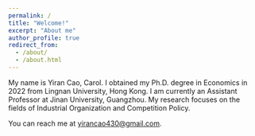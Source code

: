```yaml
---
permalink: /
title: "Welcome!"
excerpt: "About me"
author_profile: true
redirect_from: 
  - /about/
  - /about.html
---
```



<!-- <div class="figure_aboutme">
  <img src="https://fpcordeiro.github.io/images/profile_aboutme.jpg" />
</div> -->

My name is Yiran Cao, Carol. I obtained my Ph.D. degree in Economics in 2022 from Lingnan University, Hong Kong. I am currently an Assistant Professor at Jinan University, Guangzhou. My research focuses on the fields of Industrial Organization and Competition Policy. 

You can reach me at [yirancao430@gmail.com](mailto:yirancao430@gmail.com).


